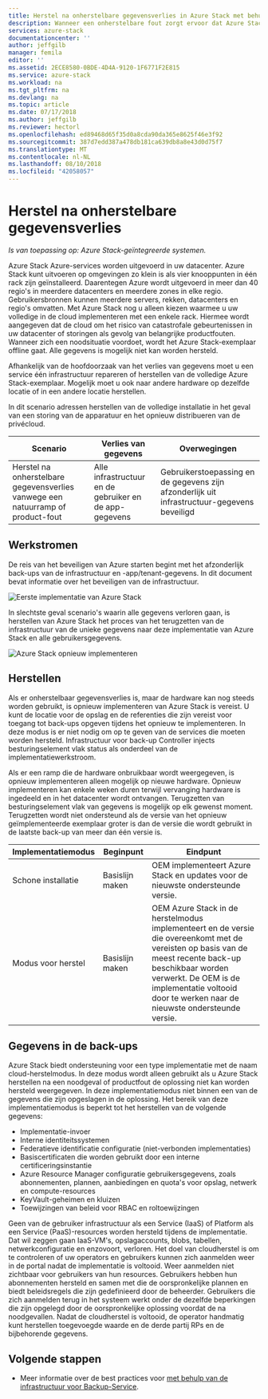 ```yaml
---
title: Herstel na onherstelbare gegevensverlies in Azure Stack met behulp van de infrastructuur voor Backup-Service | Microsoft Docs
description: Wanneer een onherstelbare fout zorgt ervoor dat Azure Stack mislukken, u kunt uw infrastructuur-gegevens herstellen als uw Azure Stack-implementatie hervatten.
services: azure-stack
documentationcenter: ''
author: jeffgilb
manager: femila
editor: ''
ms.assetid: 2ECE8580-0BDE-4D4A-9120-1F6771F2E815
ms.service: azure-stack
ms.workload: na
ms.tgt_pltfrm: na
ms.devlang: na
ms.topic: article
ms.date: 07/17/2018
ms.author: jeffgilb
ms.reviewer: hectorl
ms.openlocfilehash: ed89468d65f35d0a8cda90da365e8625f46e3f92
ms.sourcegitcommit: 387d7edd387a478db181ca639db8a8e43d0d75f7
ms.translationtype: MT
ms.contentlocale: nl-NL
ms.lasthandoff: 08/10/2018
ms.locfileid: "42058057"
---
```

# <a name="recover-from-catastrophic-data-loss"></a>Herstel na onherstelbare gegevensverlies

*Is van toepassing op: Azure Stack-geïntegreerde systemen.*

Azure Stack Azure-services worden uitgevoerd in uw datacenter. Azure Stack kunt uitvoeren op omgevingen zo klein is als vier knooppunten in één rack zijn geïnstalleerd. Daarentegen Azure wordt uitgevoerd in meer dan 40 regio's in meerdere datacenters en meerdere zones in elke regio. Gebruikersbronnen kunnen meerdere servers, rekken, datacenters en regio's omvatten. Met Azure Stack nog u alleen kiezen waarmee u uw volledige in de cloud implementeren met een enkele rack. Hiermee wordt aangegeven dat de cloud om het risico van catastrofale gebeurtenissen in uw datacenter of storingen als gevolg van belangrijke productfouten. Wanneer zich een noodsituatie voordoet, wordt het Azure Stack-exemplaar offline gaat. Alle gegevens is mogelijk niet kan worden hersteld.

Afhankelijk van de hoofdoorzaak van het verlies van gegevens moet u een service één infrastructuur repareren of herstellen van de volledige Azure Stack-exemplaar. Mogelijk moet u ook naar andere hardware op dezelfde locatie of in een andere locatie herstellen.

In dit scenario adressen herstellen van de volledige installatie in het geval van een storing van de apparatuur en het opnieuw distribueren van de privécloud.

| Scenario                                                           | Verlies van gegevens                            | Overwegingen                                                             |
|--------------------------------------------------------------------|--------------------------------------|----------------------------------------------------------------------------|
| Herstel na onherstelbare gegevensverlies vanwege een natuurramp of product-fout | Alle infrastructuur en de gebruiker en de app-gegevens | Gebruikerstoepassing en de gegevens zijn afzonderlijk uit infrastructuur-gegevens beveiligd |

## <a name="workflows"></a>Werkstromen

De reis van het beveiligen van Azure starten begint met het afzonderlijk back-ups van de infrastructuur en -app/tenant-gegevens. In dit document bevat informatie over het beveiligen van de infrastructuur. 

![Eerste implementatie van Azure Stack](media\azure-stack-backup\azure-stack-backup-workflow1.png)

In slechtste geval scenario's waarin alle gegevens verloren gaan, is herstellen van Azure Stack het proces van het terugzetten van de infrastructuur van de unieke gegevens naar deze implementatie van Azure Stack en alle gebruikersgegevens. 

![Azure Stack opnieuw implementeren](media\azure-stack-backup\azure-stack-backup-workflow2.png)

## <a name="restore"></a>Herstellen

Als er onherstelbaar gegevensverlies is, maar de hardware kan nog steeds worden gebruikt, is opnieuw implementeren van Azure Stack is vereist. U kunt de locatie voor de opslag en de referenties die zijn vereist voor toegang tot back-ups opgeven tijdens het opnieuw te implementeren. In deze modus is er niet nodig om op te geven van de services die moeten worden hersteld. Infrastructuur voor back-up Controller injects besturingselement vlak status als onderdeel van de implementatiewerkstroom.

Als er een ramp die de hardware onbruikbaar wordt weergegeven, is opnieuw implementeren alleen mogelijk op nieuwe hardware. Opnieuw implementeren kan enkele weken duren terwijl vervanging hardware is ingedeeld en in het datacenter wordt ontvangen. Terugzetten van besturingselement vlak van gegevens is mogelijk op elk gewenst moment. Terugzetten wordt niet ondersteund als de versie van het opnieuw geïmplementeerde exemplaar groter is dan de versie die wordt gebruikt in de laatste back-up van meer dan één versie is. 

| Implementatiemodus | Beginpunt | Eindpunt                                                                                                                                                                                                     |
|-----------------|----------------|---------------------------------------------------------------------------------------------------------------------------------------------------------------------------------------------------------------|
| Schone installatie   | Basislijn maken | OEM implementeert Azure Stack en updates voor de nieuwste ondersteunde versie.                                                                                                                                          |
| Modus voor herstel   | Basislijn maken | OEM Azure Stack in de herstelmodus implementeert en de versie die overeenkomt met de vereisten op basis van de meest recente back-up beschikbaar worden verwerkt. De OEM is de implementatie voltooid door te werken naar de nieuwste ondersteunde versie. |

## <a name="data-in-backups"></a>Gegevens in de back-ups

Azure Stack biedt ondersteuning voor een type implementatie met de naam cloud-herstelmodus. In deze modus wordt alleen gebruikt als u Azure Stack herstellen na een noodgeval of productfout de oplossing niet kan worden hersteld weergegeven. In deze implementatiemodus niet binnen een van de gegevens die zijn opgeslagen in de oplossing. Het bereik van deze implementatiemodus is beperkt tot het herstellen van de volgende gegevens:

 - Implementatie-invoer
 - Interne identiteitssystemen
 - Federatieve identificatie configuratie (niet-verbonden implementaties)
 - Basiscertificaten die worden gebruikt door een interne certificeringsinstantie
 - Azure Resource Manager configuratie gebruikersgegevens, zoals abonnementen, plannen, aanbiedingen en quota's voor opslag, netwerk en compute-resources
 - KeyVault-geheimen en kluizen
 - Toewijzingen van beleid voor RBAC en roltoewijzingen 

Geen van de gebruiker infrastructuur als een Service (IaaS) of Platform als een Service (PaaS)-resources worden hersteld tijdens de implementatie. Dat wil zeggen gaan IaaS-VM's, opslagaccounts, blobs, tabellen, netwerkconfiguratie en enzovoort, verloren. Het doel van cloudherstel is om te controleren of uw operators en gebruikers kunnen zich aanmelden weer in de portal nadat de implementatie is voltooid. Weer aanmelden niet zichtbaar voor gebruikers van hun resources. Gebruikers hebben hun abonnementen hersteld en samen met die de oorspronkelijke plannen en biedt beleidsregels die zijn gedefinieerd door de beheerder. Gebruikers die zich aanmelden terug in het systeem werkt onder de dezelfde beperkingen die zijn opgelegd door de oorspronkelijke oplossing voordat de na noodgevallen. Nadat de cloudherstel is voltooid, de operator handmatig kunt herstellen toegevoegde waarde en de derde partij RPs en de bijbehorende gegevens.

## <a name="next-steps"></a>Volgende stappen

 - Meer informatie over de best practices voor [met behulp van de infrastructuur voor Backup-Service](azure-stack-backup-best-practices.md).
